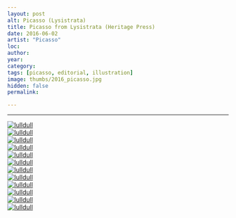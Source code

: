 ```yaml
---
layout: post
alt: Picasso (Lysistrata)
title: Picasso from Lysistrata (Heritage Press)
date: 2016-06-02
artist: "Picasso"
loc: 
author: 
year: 
category: 
tags: [picasso, editorial, illustration]
image: thumbs/2016_picasso.jpg
hidden: false
permalink:

---
```






---


<div class="post_image">
	<a href="{{ site.baseurl }}/images/posts/2016_picasso/001.jpg" target="_blank">
	<img src="{{ site.baseurl }}/images/posts/2016_picasso/001.jpg" alt="lulldull"></a>
</div>

<div class="post_image">
	<a href="{{ site.baseurl }}/images/posts/2016_picasso/002.jpg" target="_blank">
	<img src="{{ site.baseurl }}/images/posts/2016_picasso/002.jpg" alt="lulldull"></a>
</div>

<div class="post_image">
	<a href="{{ site.baseurl }}/images/posts/2016_picasso/003.jpg" target="_blank">
	<img src="{{ site.baseurl }}/images/posts/2016_picasso/003.jpg" alt="lulldull"></a>
</div>

<div class="post_image">
	<a href="{{ site.baseurl }}/images/posts/2016_picasso/004.jpg" target="_blank">
	<img src="{{ site.baseurl }}/images/posts/2016_picasso/004.jpg" alt="lulldull"></a>
</div>

<div class="post_image">
	<a href="{{ site.baseurl }}/images/posts/2016_picasso/005.jpg" target="_blank">
	<img src="{{ site.baseurl }}/images/posts/2016_picasso/005.jpg" alt="lulldull"></a>
</div>

<div class="post_image">
	<a href="{{ site.baseurl }}/images/posts/2016_picasso/006.jpg" target="_blank">
	<img src="{{ site.baseurl }}/images/posts/2016_picasso/006.jpg" alt="lulldull"></a>
</div>

<div class="post_image">
	<a href="{{ site.baseurl }}/images/posts/2016_picasso/007.jpg" target="_blank">
	<img src="{{ site.baseurl }}/images/posts/2016_picasso/007.jpg" alt="lulldull"></a>
</div>

<div class="post_image">
	<a href="{{ site.baseurl }}/images/posts/2016_picasso/008.jpg" target="_blank">
	<img src="{{ site.baseurl }}/images/posts/2016_picasso/008.jpg" alt="lulldull"></a>
</div>

<div class="post_image">
	<a href="{{ site.baseurl }}/images/posts/2016_picasso/009.jpg" target="_blank">
	<img src="{{ site.baseurl }}/images/posts/2016_picasso/009.jpg" alt="lulldull"></a>
</div>

<div class="post_image">
	<a href="{{ site.baseurl }}/images/posts/2016_picasso/010.jpg" target="_blank">
	<img src="{{ site.baseurl }}/images/posts/2016_picasso/010.jpg" alt="lulldull"></a>
</div>


<div class="post_image">
	<a href="{{ site.baseurl }}/images/posts/2016_picasso/011.jpg" target="_blank">
	<img src="{{ site.baseurl }}/images/posts/2016_picasso/011.jpg" alt="lulldull"></a>
</div>

<div class="post_image">
	<a href="{{ site.baseurl }}/images/posts/2016_picasso/012.jpg" target="_blank">
	<img src="{{ site.baseurl }}/images/posts/2016_picasso/012.jpg" alt="lulldull"></a>
</div>